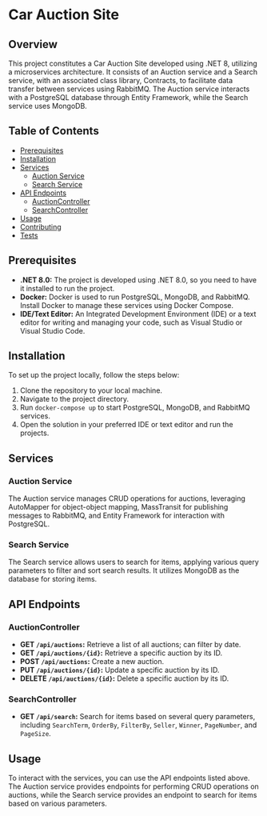 # Car Auction Site

## Overview
This project constitutes a Car Auction Site developed using .NET 8, utilizing a microservices architecture. It consists of an Auction service and a Search service, with an associated class library, Contracts, to facilitate data transfer between services using RabbitMQ. The Auction service interacts with a PostgreSQL database through Entity Framework, while the Search service uses MongoDB.

## Table of Contents
- [Prerequisites](#prerequisites)
- [Installation](#installation)
- [Services](#services)
  - [Auction Service](#auction-service)
  - [Search Service](#search-service)
- [API Endpoints](#api-endpoints)
  - [AuctionController](#auctioncontroller)
  - [SearchController](#searchcontroller)
- [Usage](#usage)
- [Contributing](#contributing)
- [Tests](#tests)

## Prerequisites
- **.NET 8.0:** The project is developed using .NET 8.0, so you need to have it installed to run the project.
- **Docker:** Docker is used to run PostgreSQL, MongoDB, and RabbitMQ. Install Docker to manage these services using Docker Compose.
- **IDE/Text Editor:** An Integrated Development Environment (IDE) or a text editor for writing and managing your code, such as Visual Studio or Visual Studio Code.

## Installation
To set up the project locally, follow the steps below:
1. Clone the repository to your local machine.
2. Navigate to the project directory.
3. Run `docker-compose up` to start PostgreSQL, MongoDB, and RabbitMQ services.
4. Open the solution in your preferred IDE or text editor and run the projects.

## Services

### Auction Service
The Auction service manages CRUD operations for auctions, leveraging AutoMapper for object-object mapping, MassTransit for publishing messages to RabbitMQ, and Entity Framework for interaction with PostgreSQL.

### Search Service
The Search service allows users to search for items, applying various query parameters to filter and sort search results. It utilizes MongoDB as the database for storing items.

## API Endpoints

### AuctionController
- **GET `/api/auctions`:** Retrieve a list of all auctions; can filter by date.
- **GET `/api/auctions/{id}`:** Retrieve a specific auction by its ID.
- **POST `/api/auctions`:** Create a new auction.
- **PUT `/api/auctions/{id}`:** Update a specific auction by its ID.
- **DELETE `/api/auctions/{id}`:** Delete a specific auction by its ID.

### SearchController
- **GET `/api/search`:** Search for items based on several query parameters, including `SearchTerm`, `OrderBy`, `FilterBy`, `Seller`, `Winner`, `PageNumber`, and `PageSize`.

## Usage
To interact with the services, you can use the API endpoints listed above. The Auction service provides endpoints for performing CRUD operations on auctions, while the Search service provides an endpoint to search for items based on various parameters.

